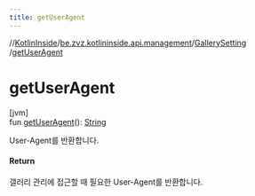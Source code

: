 ```yaml
---
title: getUserAgent
---
```

//[KotlinInside](../../../index.html)/[be.zvz.kotlininside.api.management](../index.html)/[GallerySetting](index.html)
/[getUserAgent](get-user-agent.html)

# getUserAgent

[jvm]\
fun [getUserAgent](get-user-agent.html)(): [String](https://kotlinlang.org/api/latest/jvm/stdlib/kotlin/-string/index.html)

User-Agent를 반환합니다.

#### Return

갤러리 관리에 접근할 때 필요한 User-Agent를 반환합니다.




